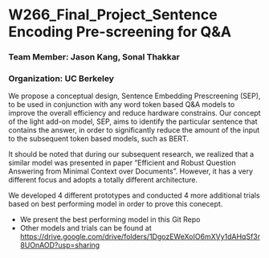 # W266_Final_Project_Sentence Encoding Pre-screening for Q&A

### Team Member:  Jason Kang, Sonal Thakkar
### Organization: UC Berkeley

We propose a conceptual design, Sentence Embedding Prescreening (SEP), to be used in conjunction with any word token based Q&A models to improve the overall efficiency and reduce hardware constrains. Our concept of the light add-on model, SEP, aims to identify the particular sentence that contains the answer, in order to significantly reduce the amount of the input to the subsequent token based models, such as BERT. 

It should be noted that during our subsequent research, we realized that a similar model was presented in paper “Efficient and Robust Question Answering from Minimal Context over Documents”. However, it has a very different focus and adopts a totally different architecture.

We developed 4 different prototypes and conducted 4 more additional trials based on best performing model in order to prove this conecept.

- We present the best performing model in this Git Repo
- Other models and trials can be found at https://drive.google.com/drive/folders/1DgozEWeXoIO6mXVy1dAHqSf3r8UOnAOD?usp=sharing
